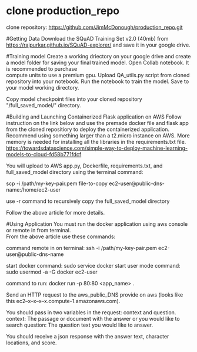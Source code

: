 # clone production_repo
clone repository: https://github.com/JimMcDonough/production_repo.git

#Getting Data
Download the SQuAD Training Set v2.0 (40mb) from https://rajpurkar.github.io/SQuAD-explorer/
and save it in your google drive.  

#Training model
Create a working driectory on your google drive and create a model folder for saving 
your final trained model. Open Collab notebook.  It is recommended to purchase  
compute units to use a premium gpu.  Upload QA_utils.py script from cloned repository 
into your notebook.  Run the notebook to train the model.  Save to your model working 
directory.  

Copy model checkpoint files into your cloned repository "/full_saved_model/" directory.

#Building and Launching Containerized Flask application on AWS
Follow instruction on the link below and use the premade docker file and flask app
from the cloned repositiory to deploy the containerized application.  Recommend using 
something larger than a t2.micro instance on AWS.  More memory is needed for installing 
all the libraries in the requirements.txt file.   
https://towardsdatascience.com/simple-way-to-deploy-machine-learning-models-to-cloud-fd58b771fdcf

You will upload to AWS app.py, Dockerfile, requirements.txt, and 
full_saved_model directory using the terminal command:

scp -i /path/my-key-pair.pem file-to-copy ec2-user@public-dns-name:/home/ec2-user

use -r command to recursively copy the full_saved_model directory

Follow the above article for more details.  

#Using Application
You must run the docker application using aws console or remote in from terminal.  
From the above article use these commands:

command remote in on terminal: ssh -i /path/my-key-pair.pem ec2-user@public-dns-name

start docker command: sudo service docker start
user mode command: sudo usermod -a -G docker ec2-user

command to run: docker run -p 80:80 <app_name> .

Send an HTTP request to the aws_public_DNS provide on aws (looks like this 
ec2–x–x–x–x.compute-1.amazonaws.com).  

You should pass in two variables in the request: context and question.
context: The passage or document with the answer or you would like to search
question: The question text you would like to answer.  

You should receive a json response with the answer text, character locations, and 
score.
